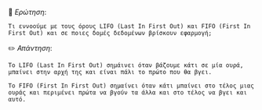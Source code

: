 📌 *Ερώτηση*:  
 
`Tι εννοούμε με τους όρους LIFO (Last In First Out) και FIFO (First In First Out) και σε ποιες δομές
δεδομένων βρίσκουν εφαρμογή;`


✏️ *Απάντηση*: 
 
```
Το LIFO (Last In First Out) σημάινει όταν βάζουμε κάτι σε μία ουρά, μπαίνει στην αρχή της και είναι πάλι το πρώτο που θα βγει.

Το FIFO (First In First Out) σημαίνει όταν κάτι μπαίνει στο τέλος μιας ουράς και περιμένει πρώτα να βγούν τα άλλα και στο τέλος να βγει και αυτό.

```
